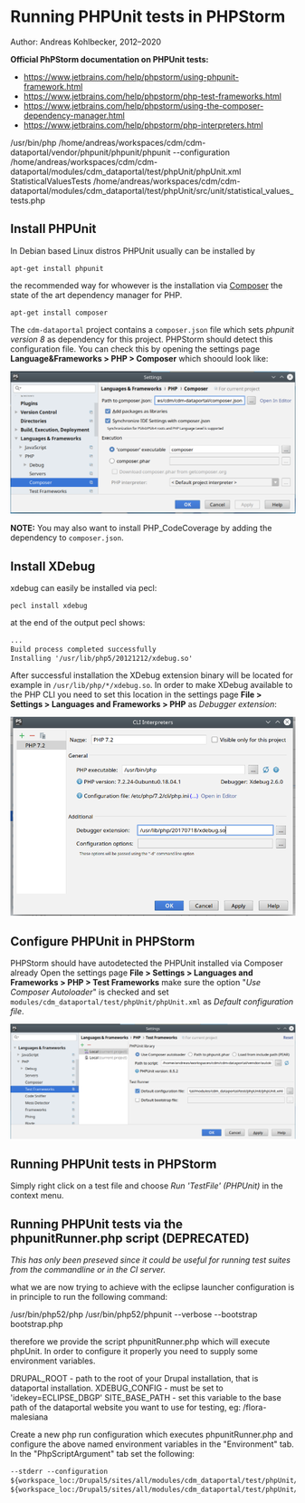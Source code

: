 Running PHPUnit tests in PHPStorm
============================================

Author: Andreas Kohlbecker, 2012–2020


**Official PhPStorm documentation on PHPUnit tests:**

* https://www.jetbrains.com/help/phpstorm/using-phpunit-framework.html
* https://www.jetbrains.com/help/phpstorm/php-test-frameworks.html
* https://www.jetbrains.com/help/phpstorm/using-the-composer-dependency-manager.html
* https://www.jetbrains.com/help/phpstorm/php-interpreters.html


/usr/bin/php /home/andreas/workspaces/cdm/cdm-dataportal/vendor/phpunit/phpunit/phpunit --configuration /home/andreas/workspaces/cdm/cdm-dataportal/modules/cdm_dataportal/test/phpUnit/phpUnit.xml StatisticalValuesTests /home/andreas/workspaces/cdm/cdm-dataportal/modules/cdm_dataportal/test/phpUnit/src/unit/statistical_values_tests.php



Install PHPUnit
----------------------------------------------

In Debian based Linux distros PHPUnit usually can be installed by

    apt-get install phpunit

the recommended way for whowever is the installation via [Composer](https://getcomposer.org/) 
the state of the art dependency manager for PHP.

    apt-get install composer
    
The `cdm-dataportal` project contains a `composer.json` file which sets *phpunit version 8* as dependency for this project.
PHPStorm should detect this configuration file. You can check this by opening the settings page **Language&Frameworks > PHP > Composer** 
which shoould look like:
 
 ![](phpStorm-composer-configuration.png)

**NOTE:** You may also want to install PHP_CodeCoverage by adding the dependency to `composer.json`.



Install XDebug
----------------------------------------------


xdebug can easily be installed via pecl:

	pecl install xdebug
    
at the end of the output pecl shows:
     
    ...
    Build process completed successfully
    Installing '/usr/lib/php5/20121212/xdebug.so'
	
	
After successful installation the XDebug extension binary will be located for example in `/usr/lib/php/*/xdebug.so`.
In order to make XDebug available to the PHP CLI you need to set this location in the settings page **File > Settings > 
Languages and Frameworks > PHP** as *Debugger extension*:

![](phpStorm-php-cli-configuration.png)


Configure PHPUnit in PHPStorm
-----------------------------------------------

PHPStorm should have autodetected the PHPUnit installed via Composer already
Open the settings page **File > Settings > Languages and Frameworks > PHP > Test Frameworks** make sure the option 
"*Use Composer Autoloader*" is checked and set `modules/cdm_dataportal/test/phpUnit/phpUnit.xml` as *Default configuration file*.

![](phpStorm-phpunit-configuration.png)


Running PHPUnit tests in PHPStorm
---------------------------------------------------------------

Simply right click on a test file and choose *Run 'TestFile' (PHPUnit)* in the context menu.


Running PHPUnit tests via the phpunitRunner.php script (DEPRECATED)
---------------------------------------------------------------

*This has only been preseved since it could be useful for running test suites from the commandline or in the CI server.*

 what we are now trying to achieve with the eclipse launcher configuration is in principle
 to run the following command:

  /usr/bin/php52/php /usr/bin/php52/phpunit --verbose --bootstrap bootstrap.php

therefore we provide the script phpunitRunner.php which will execute phpUnit.
In order to configure it properly you need to supply some environment variables.

  DRUPAL_ROOT - path to the root of your Drupal installation, that is dataportal installation.
  XDEBUG_CONFIG - must be set to 'idekey=ECLIPSE_DBGP'
  SITE_BASE_PATH - set this variable to the base path of the dataportal website you want to use for testing, eg: /flora-malesiana


Create a new php run configuration which executes phpunitRunner.php and configure the above named
environment variables in the "Environment" tab.
In the "PhpScriptArgument" tab set the following:

  	--stderr --configuration ${workspace_loc:/Drupal5/sites/all/modules/cdm_dataportal/test/phpUnit/phpUnit.conf.xml} ${workspace_loc:/Drupal5/sites/all/modules/cdm_dataportal/test/phpUnit/src/}





